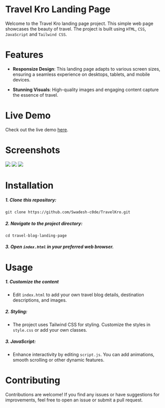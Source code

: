
# Travel Kro Landing Page

Welcome to the Travel Kro landing page project. This simple web page showcases the beauty of travel. The project is built using `HTML`, `CSS`, `JavaScript` and `Tailwind CSS`.

# Features
- **Responsize Design**: This landing page adapts to various screen sizes, ensuring a seamless experience on desktops, tablets, and mobile devices.

- **Stunning Visuals**: High-quality images and engaging content capture the essence of travel.

# Live Demo

Check out the live demo [here](https://www.google.com/).

# Screenshots

![](TravelKro/screenshots/shot-1.png)
![](TravelKro/screenshots/shot-2.png)
![](TravelKro/screenshots/shot-3.png)

# Installation

##### 1. Clone this repository:

```code
git clone https://github.com/Swadesh-c0de/TravelKro.git
```

##### 2. Navigate to the project directory:

```code
cd travel-blog-landing-page
```

##### 3. Open `index.html` in your preferred web browser.

# Usage
##### 1. Customize the content
- Edit `index.html` to add your own travel blog details, destination descriptions, and images.

##### 2. Styling:
- The project uses Tailwind CSS for styling. Customize the styles in `style.css` or add your own classes.

##### 3. JavaScript:
- Enhance interactivity by editing `script.js`. You can add animations, smooth scrolling or other dynamic features.

# Contributing
Contributions are welcome! If you find any issues or have suggestions for improvements, feel free to open an issue or submit a pull request.
